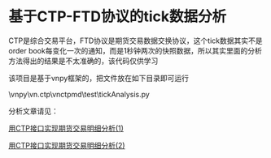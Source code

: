 # 基于CTP-FTD协议的tick数据分析

CTP是综合交易平台，FTD协议是期货交易数据交换协议，这个tick数据其实不是order book每变化一次的通知，而是1秒钟两次的快照数据，所以其实里面的分析方法得出的结果是不太准确的，该代码仅供学习

该项目是基于vnpy框架的，把文件放在如下目录即可运行

\vnpy\vn.ctp\vnctpmd\test\tickAnalysis.py

分析文章请见：

[用CTP接口实现期货交易明细分析(1)](https://zhuanlan.zhihu.com/p/24595731)

[用CTP接口实现期货交易明细分析(2)](https://zhuanlan.zhihu.com/p/24671222)
